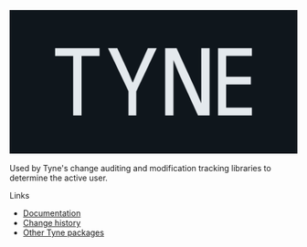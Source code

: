 ![Tyne logo](https://raw.githubusercontent.com/alexnoddings/Tyne/main/assets/logo-letterbox.svg)

Used by Tyne's change auditing and modification tracking libraries to determine the active user.

Links
- [Documentation](https://alexnoddings.github.io/Tyne/docs/packages/EntityFramework/EntityFramework.UserService.Core.html)
- [Change history](https://alexnoddings.github.io/Tyne/docs/changes/index.html)
- [Other Tyne packages](https://alexnoddings.github.io/Tyne/docs/packages/index.html)
